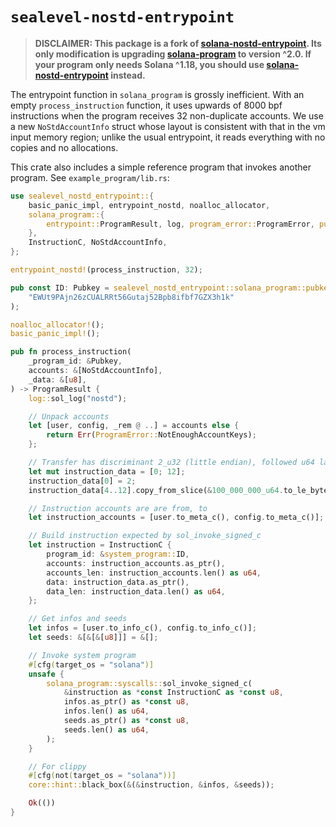 # `sealevel-nostd-entrypoint`

> **DISCLAIMER: This package is a fork of [solana-nostd-entrypoint]. Its only
> modification is upgrading [solana-program] to version ^2.0. If your program
> only needs Solana ^1.18, you should use [solana-nostd-entrypoint] instead.**

The entrypoint function in `solana_program` is grossly inefficient. With an empty `process_instruction` function, it uses upwards of 8000 bpf instructions when the program receives 32 non-duplicate accounts. We use a new `NoStdAccountInfo` struct whose layout is consistent with that in the vm input memory region; unlike the usual entrypoint, it reads everything with no copies and no allocations.

This crate also includes a simple reference program that invokes another program. See `example_program/lib.rs`:

```rust
use sealevel_nostd_entrypoint::{
    basic_panic_impl, entrypoint_nostd, noalloc_allocator,
    solana_program::{
        entrypoint::ProgramResult, log, program_error::ProgramError, pubkey::Pubkey, system_program,
    },
    InstructionC, NoStdAccountInfo,
};

entrypoint_nostd!(process_instruction, 32);

pub const ID: Pubkey = sealevel_nostd_entrypoint::solana_program::pubkey!(
    "EWUt9PAjn26zCUALRRt56Gutaj52Bpb8ifbf7GZX3h1k"
);

noalloc_allocator!();
basic_panic_impl!();

pub fn process_instruction(
    _program_id: &Pubkey,
    accounts: &[NoStdAccountInfo],
    _data: &[u8],
) -> ProgramResult {
    log::sol_log("nostd");

    // Unpack accounts
    let [user, config, _rem @ ..] = accounts else {
        return Err(ProgramError::NotEnoughAccountKeys);
    };

    // Transfer has discriminant 2_u32 (little endian), followed u64 lamport amount
    let mut instruction_data = [0; 12];
    instruction_data[0] = 2;
    instruction_data[4..12].copy_from_slice(&100_000_000_u64.to_le_bytes());

    // Instruction accounts are are from, to
    let instruction_accounts = [user.to_meta_c(), config.to_meta_c()];

    // Build instruction expected by sol_invoke_signed_c
    let instruction = InstructionC {
        program_id: &system_program::ID,
        accounts: instruction_accounts.as_ptr(),
        accounts_len: instruction_accounts.len() as u64,
        data: instruction_data.as_ptr(),
        data_len: instruction_data.len() as u64,
    };

    // Get infos and seeds
    let infos = [user.to_info_c(), config.to_info_c()];
    let seeds: &[&[&[u8]]] = &[];

    // Invoke system program
    #[cfg(target_os = "solana")]
    unsafe {
        solana_program::syscalls::sol_invoke_signed_c(
            &instruction as *const InstructionC as *const u8,
            infos.as_ptr() as *const u8,
            infos.len() as u64,
            seeds.as_ptr() as *const u8,
            seeds.len() as u64,
        );
    }

    // For clippy
    #[cfg(not(target_os = "solana"))]
    core::hint::black_box(&(&instruction, &infos, &seeds));

    Ok(())
}
```

[solana-nostd-entrypoint]: https://crates.io/crates/solana-nostd-entrypoint
[solana-program]: https://crates.io/crates/solana-program